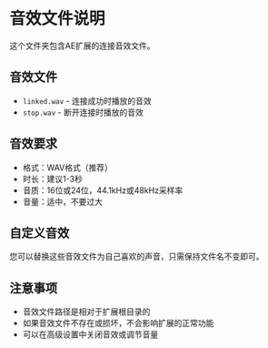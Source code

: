 # 音效文件说明

这个文件夹包含AE扩展的连接音效文件。

## 音效文件

- `linked.wav` - 连接成功时播放的音效
- `stop.wav` - 断开连接时播放的音效

## 音效要求

- 格式：WAV格式（推荐）
- 时长：建议1-3秒
- 音质：16位或24位，44.1kHz或48kHz采样率
- 音量：适中，不要过大

## 自定义音效

您可以替换这些音效文件为自己喜欢的声音，只需保持文件名不变即可。

## 注意事项

- 音效文件路径是相对于扩展根目录的
- 如果音效文件不存在或损坏，不会影响扩展的正常功能
- 可以在高级设置中关闭音效或调节音量
